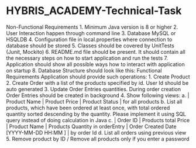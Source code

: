 # HYBRIS_ACADEMY-Technical-Task
Non-Functional Requirements 1. Minimum Java version is 8 or higher 2. User Interaction happen through command line 3. Database MySQL or HSQLDB 4. Configuration file in local.properties where connection to database should be stored 5. Classes should be covered by UnitTests (Junit, Mockito) 6. README.md file should be present. It should contain all the necessary steps on how to start application and run the tests 7. Application should show all possible ways how to interact with application on startup 8. Database Structure should look like this:  Functional Requirements Application should provide such operations: 1. Create Product 2. Create Order with a list of the products specified by id. User Id should be auto generated 3. Update Order Entries quantities. During order creation Order Entries should be created in background 4. Show following views: a. | Product Name | Product Price | Product Status | for all products b. List all products, which have been ordered at least once, with total ordered quantity sorted descending by the quantity. Please implement it using SQL query instead of doing calculation in Java c. | Order ID | Products total Price | Product Name | Products Quantity in orderEntry | Order Created Date [YYYY-MM-DD HH:MM ] | by order Id d. List all orders using previous view 5. Remove product by ID / Remove all products only if you enter a password
